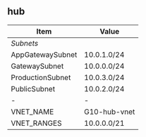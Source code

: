 

## hub

| Item    | Value  |
|--------|--------|
| *Subnets*|        |
| AppGatewaySubnet   | 10.0.1.0/24   |
| GatewaySubnet   | 10.0.0.0/24   |
| ProductionSubnet   | 10.0.3.0/24   |
| PublicSubnet   | 10.0.2.0/24   |
| - | -  |
| VNET_NAME   | G10-hub-vnet   |
| VNET_RANGES   | 10.0.0.0/21   |
